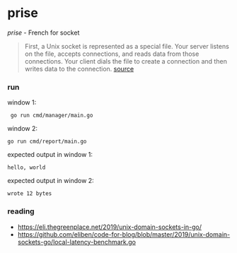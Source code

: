 # prise

*prise* - French for socket

> First, a Unix socket is represented as a special file.
Your server listens on the file, accepts connections, and
reads data from those connections. Your client dials the
file to create a connection and then writes data to the connection.
[source](https://johnrefior.com/gobits/read?post=12)

### run

window 1:
```
 go run cmd/manager/main.go
```

window 2:
```
go run cmd/report/main.go
```

expected output in window 1:
```
hello, world
```

expected output in window 2:
```
wrote 12 bytes
```


### reading

- https://eli.thegreenplace.net/2019/unix-domain-sockets-in-go/
- https://github.com/eliben/code-for-blog/blob/master/2019/unix-domain-sockets-go/local-latency-benchmark.go

